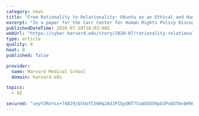 ```yaml
---
category: news
title: "From Rationality to Relationality: Ubuntu as an Ethical and Human Rights Framework for Artificial Intelligence Governance"
excerpt: "In a paper for the Carr Center for Human Rights Policy Discussion Paper Series Sabelo Mhlambi uses the relational Sub-Saharan African philosophy of Ubuntu to show that the harms caused by artificial intelligence,"
publishedDateTime: 2020-07-10T16:03:00Z
webUrl: "https://cyber.harvard.edu/story/2020-07/rationality-relationality-ubuntu-ethical-and-human-rights-framework-artificial"
type: article
quality: 0
heat: 0
published: false

provider:
  name: Harvard Medical School
  domain: harvard.edu

topics:
  - AI

secured: "veyY3ReYsx+74829jGtUofCS6Hq2AdJPIQyONT7CoAGSO56pbIPxQSTmvbH9C+/R6WcM0gbViEa6qwHx5VoiSFcp8/2tS/O/aSeKzoBDMwWm5aG23f1ka1+l0PLw78KoYQLD3oc/ggMEo8bxlQxcHZ7/6G5UOscAVMkDbqNKarS/9bcFjR6vDVKNzzeTK6ZE145tLxY5XIyjl8kXO6ZLGJXNdJLmZj/su/TvHEsLQTseEzHC03rGwiJ+BYBnaalLKjW8GfynV4PsUi0Ny2hnLT3jqlDdoe2Ddy5dx3+4OmS1BcpsbyGElecNdYgM/fIBank3arLbOXhM547PWB96uA==;20qokW/mUkw1yyLyqnhkVQ=="
---
```


